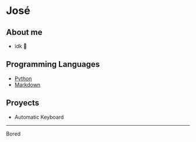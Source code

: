 # José

## About me
* idk :pig:

## Programming Languages

* [Python](https://www.python.org "Python")
* [Markdown](https://www.markdownguide.org "Markdown")

## Proyects
* Automatic Keyboard

---

Bored
